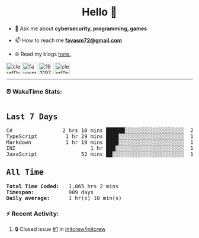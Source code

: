 <h1 align="center">Hello 👋 </h1>

- 💬 Ask me about **cybersecurity, programming, games**

- 📫 How to reach me **favasm72@gmail.com**

- 🌐 Read my blogs <a href="https://favas.dev" target="_blank"> here.</a> 

<p align="left">
<a href="https://twitter.com/clevrf0x" target="blank"><img align="center" src="https://raw.githubusercontent.com/rahuldkjain/github-profile-readme-generator/master/src/images/icons/Social/twitter.svg" alt="clevrf0x" height="30" width="40" /></a>
<a href="https://linkedin.com/in/favasm72" target="blank"><img align="center" src="https://raw.githubusercontent.com/rahuldkjain/github-profile-readme-generator/master/src/images/icons/Social/linked-in-alt.svg" alt="favasm72" height="30" width="40" /></a>
<a href="https://stackoverflow.com/users/19319778" target="blank"><img align="center" src="https://raw.githubusercontent.com/rahuldkjain/github-profile-readme-generator/master/src/images/icons/Social/stack-overflow.svg" alt="19319778" height="30" width="40" /></a>
<a href="https://instagram.com/clevrf0x" target="blank"><img align="center" src="https://raw.githubusercontent.com/rahuldkjain/github-profile-readme-generator/master/src/images/icons/Social/instagram.svg" alt="clevrf0x" height="30" width="40" /></a>
</p>

<hr>

### ⏰ WakaTime Stats:
<!--WakaTime-Start-->
<pre><h2>Last 7 Days</h2>C#                2 hrs 10 mins ██████░░░░░░░░░░░░░░░░░░░  25.51 %</br>TypeScript         1 hr 29 mins ████░░░░░░░░░░░░░░░░░░░░░  17.50 %</br>Markdown           1 hr 19 mins ████░░░░░░░░░░░░░░░░░░░░░  15.56 %</br>INI                        1 hr ███░░░░░░░░░░░░░░░░░░░░░░  11.86 %</br>JavaScript              52 mins ██░░░░░░░░░░░░░░░░░░░░░░░  10.27 %</br><h2>All Time</h2><strong>Total Time Coded:   </strong>1,065 hrs 2 mins</br><strong>Timespan:           </strong>909 days</br><strong>Daily average:      </strong>1 hr(s) 10 min(s)</pre>
<!--WakaTime-End-->

<!--START_SECTION:waka-->
<!--END_SECTION:waka-->


### :zap: Recent Activity:

<!--START_SECTION:activity-->
1. 🔒 Closed issue [#1](https://github.com/initcrew/initcrew/issues/1) in [initcrew/initcrew](https://github.com/initcrew/initcrew)
<!--END_SECTION:activity-->

